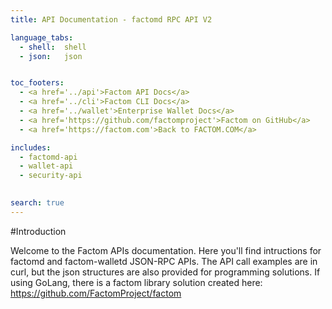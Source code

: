 ```yaml
---
title: API Documentation - factomd RPC API V2

language_tabs:
  - shell:	shell
  - json:	json


toc_footers:
  - <a href='../api'>Factom API Docs</a>
  - <a href='../cli'>Factom CLI Docs</a>
  - <a href='../wallet'>Enterprise Wallet Docs</a>
  - <a href='https://github.com/factomproject'>Factom on GitHub</a>
  - <a href='https://factom.com'>Back to FACTOM.COM</a>

includes:
  - factomd-api
  - wallet-api
  - security-api
  

search: true
---
```


#Introduction

Welcome to the Factom APIs documentation. Here you'll find intructions for factomd and factom-walletd JSON-RPC APIs.
The API call examples are in curl, but the json structures are also provided for programming solutions. If using GoLang, there is a factom library solution created here:
https://github.com/FactomProject/factom
